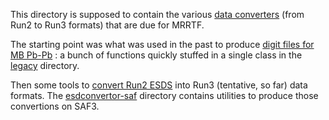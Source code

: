 This directory is supposed to contain the various [data converters](https://alice.its.cern.ch/jira/browse/MRRTF-17)
(from Run2 to Run3 formats) that are due for MRRTF.

The starting point was what was used in the past to
 produce [digit files for MB Pb-Pb](http://aphecetche.github.io/2016/03/13/o2-create-digit-files/) : 
  a bunch of functions quickly stuffed in a single class in the [legacy](legacy) directory.

Then some tools to [convert Run2 ESDS](esdconvertor) into Run3 (tentative, so far) data formats. The [esdconvertor-saf](esdconvertor-saf) directory contains utilities to produce those convertions on SAF3.

